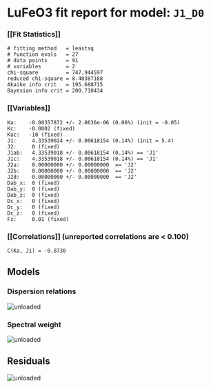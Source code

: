 
# LuFeO3 fit report for model: `J1_D0`

### [[Fit Statistics]]
    # fitting method   = leastsq
    # function evals   = 27
    # data points      = 91
    # variables        = 2
    chi-square         = 747.944597
    reduced chi-square = 8.40387188
    Akaike info crit   = 195.688715
    Bayesian info crit = 200.710434
### [[Variables]]
    Ka:    -0.00357872 +/- 2.0636e-06 (0.06%) (init = -0.05)
    Kc:    -0.0002 (fixed)
    Kac:   -10 (fixed)
    J1:     4.33539024 +/- 0.00618154 (0.14%) (init = 5.4)
    J2:     0 (fixed)
    J1ab:   4.33539018 +/- 0.00618154 (0.14%) == 'J1'
    J1c:    4.33539018 +/- 0.00618154 (0.14%) == 'J1'
    J2a:    0.00000000 +/- 0.00000000  == 'J2'
    J2b:    0.00000000 +/- 0.00000000  == 'J2'
    J2d:    0.00000000 +/- 0.00000000  == 'J2'
    Dab_x:  0 (fixed)
    Dab_y:  0 (fixed)
    Dab_z:  0 (fixed)
    Dc_x:   0 (fixed)
    Dc_y:   0 (fixed)
    Dc_z:   0 (fixed)
    Fz:     0.01 (fixed)
### [[Correlations]] (unreported correlations are < 0.100)
    C(Ka, J1) = -0.8730

## Models

### Dispersion relations
![unloaded](./spinwaves-LuFeO3-J1_D0-Eq.png) 

### Spectral weight
![unloaded](./spinwaves-LuFeO3-J1_D0-Sqw.png)

## Residuals

![unloaded](./spinwaves-LuFeO3-J1_D0-residuals-final.png)
